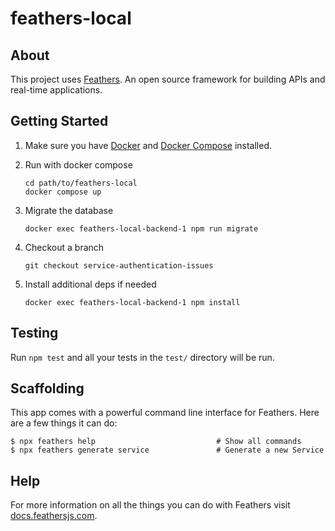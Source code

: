 # feathers-local

>

## About

This project uses [Feathers](http://feathersjs.com). An open source framework for building APIs and real-time applications.

## Getting Started

1. Make sure you have [Docker](https://docs.docker.com/get-docker/) and [Docker Compose](https://docs.docker.com/compose/install/) installed.

2. Run with docker compose

   ```
   cd path/to/feathers-local
   docker compose up
   ```

3. Migrate the database

   ```
   docker exec feathers-local-backend-1 npm run migrate
   ```

4. Checkout a branch

   ```
   git checkout service-authentication-issues
   ```

5. Install additional deps if needed

   ```
   docker exec feathers-local-backend-1 npm install
   ```

## Testing

Run `npm test` and all your tests in the `test/` directory will be run.

## Scaffolding

This app comes with a powerful command line interface for Feathers. Here are a few things it can do:

```
$ npx feathers help                           # Show all commands
$ npx feathers generate service               # Generate a new Service
```

## Help

For more information on all the things you can do with Feathers visit [docs.feathersjs.com](http://docs.feathersjs.com).
